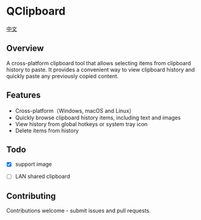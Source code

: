 # QClipboard

[中文](README_zh.md)

## Overview
A cross-platform clipboard tool that allows selecting items from clipboard history to paste. It provides a convenient way to view clipboard history and quickly paste any previously copied content.

## Features

- Cross-platform（Windows, macOS and Linux）
- Quickly browse clipboard history items, including text and images 
- View history from global hotkeys or system tray icon
- Delete items from history

## Todo

- [x] support image
- [ ] LAN shared clipboard



## Contributing

Contributions welcome - submit issues and pull requests.
